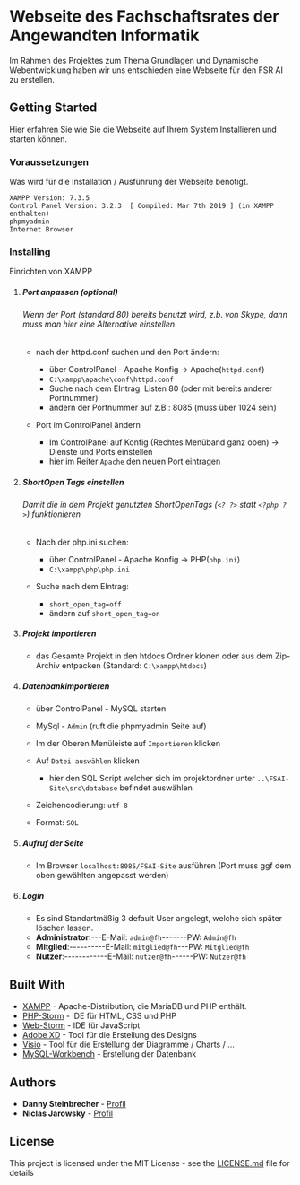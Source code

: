 # Webseite des Fachschaftsrates der Angewandten Informatik
Im Rahmen des Projektes zum Thema Grundlagen und Dynamische Webentwicklung haben wir uns entschieden eine Webseite für den FSR AI zu erstellen.

## Getting Started

Hier erfahren Sie wie Sie die Webseite auf Ihrem System Installieren und starten können.

### Voraussetzungen

Was wird für die Installation / Ausführung der Webseite benötigt.

```
XAMPP Version: 7.3.5
Control Panel Version: 3.2.3  [ Compiled: Mar 7th 2019 ] (in XAMPP enthalten)
phpmyadmin
Internet Browser
```

### Installing

Einrichten von XAMPP

1. ##### Port anpassen (optional)

   ###### Wenn der Port (standard 80) bereits benutzt wird, z.b. von Skype, dann muss man hier eine Alternative einstellen

    * nach der httpd.conf suchen und den Port ändern:
        * über ControlPanel - Apache Konfig -> Apache(`httpd.conf`)
        * `C:\xampp\apache\conf\httpd.conf`
        * Suche nach dem EIntrag: Listen 80 (oder mit bereits anderer Portnummer)
        * ändern der Portnummer auf z.B.: 8085 (muss über 1024 sein)

    * Port im ControlPanel ändern
        * Im ControlPanel auf Konfig (Rechtes Menüband ganz oben) -> Dienste und Ports einstellen
        * hier im Reiter `Apache` den neuen Port eintragen

2. ##### ShortOpen Tags einstellen
   ###### Damit die in dem Projekt genutzten ShortOpenTags (`<? ?>` statt `<?php ?>`) funktionieren
   
    * Nach der php.ini suchen:
        * über ControlPanel - Apache Konfig -> PHP(`php.ini`)
        * `C:\xampp\php\php.ini`
    
    * Suche nach dem EIntrag: 
        * `short_open_tag=off`
        * ändern auf `short_open_tag=on`

3. ##### Projekt importieren
    * das Gesamte Projekt in den htdocs Ordner klonen oder aus dem Zip-Archiv entpacken (Standard: `C:\xampp\htdocs`)

4. ##### Datenbankimportieren
    * über ControlPanel - MySQL starten
    * MySql - `Admin` (ruft die phpmyadmin Seite auf)
    * Im der Oberen Menüleiste auf `Importieren` klicken
    * Auf `Datei auswählen` klicken
           
        * hier den SQL Script welcher sich im projektordner unter `..\FSAI-Site\src\database` befindet auswählen
    
    * Zeichencodierung: `utf-8`
    * Format: `SQL`

5. ##### Aufruf der Seite
    * Im Browser `localhost:8085/FSAI-Site` ausführen (Port muss ggf dem oben gewählten angepasst werden)

6. ##### Login
    * Es sind Standartmäßig 3 default User angelegt, welche sich später löschen lassen.
    * **Administrator**:---E-Mail: `admin@fh`-------PW: `Admin@fh`
    * **Mitglied**:----------E-Mail: `mitglied@fh`---PW: `Mitglied@fh`
    * **Nutzer**:------------E-Mail: `nutzer@fh`------PW: `Nutzer@fh`

## Built With

* [XAMPP](https://www.apachefriends.org/de/index.html) - Apache-Distribution, die MariaDB und PHP enthält.
* [PHP-Storm](https://www.jetbrains.com/phpstorm/) - IDE für HTML, CSS und PHP
* [Web-Storm](https://www.jetbrains.com/webstorm/) - IDE für JavaScript
* [Adobe XD](https://www.adobe.com/de/products/xd.html) - Tool für die Erstellung des Designs
* [Visio](https://products.office.com/de-de/visio) - Tool für die Erstellung der Diagramme / Charts / ...
* [MySQL-Workbench](https://www.mysql.com/de/products/workbench/) - Erstellung der Datenbank

## Authors

* **Danny Steinbrecher** - [Profil](https://github.com/darthkali)
* **Niclas Jarowsky** - [Profil](https://github.com/TotalFlash)

## License

This project is licensed under the MIT License - see the [LICENSE.md](LICENSE.md) file for details